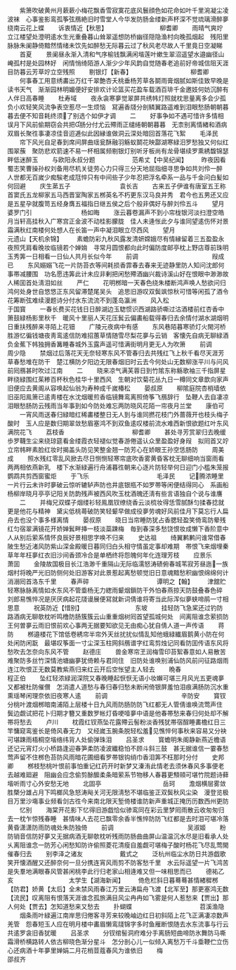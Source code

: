 <!-- { "loadSidebar": true } -->
　　紫箫吹破黄州月蔌蔌小梅花飘香雪寂寞花底风鬟顔色如花命如叶千里涴凝尘凌波袜　心事鉴影鸾孤筝弦鴈絶旧时雪堂人今华发防肠金缕新声杯深不觉琉璃滑醉夣绕南云花上蝶
　　诉衷情近【秋思】　　　　　　　　　柳耆卿
　　雨晴气爽竚立江楼望处澄明逺水生光重叠暮山耸翠遥想防桥幽径隠隐渔村向晚孤烟起　残阳里脉脉朱阑静倚黯然情绪未饮先如醉愁无际暮云过了秋风老尽故人千里竟日空凝睇
　　首夏
　　景阑昼永渐入清和气序榆钱飘满闲堦莲叶嫰生翠沼遥望水邉幽径山崦孤村是处园林好　闲情悄绮陌游人渐少少年风韵自觉随春老追前好帝城信阻天涯目防暮云芳草竚立空残照
　　剔银灯【新春】　　　　　　　　　　柳耆卿
　　何事春工用意绣畵出万红千翠艶杏夭桃垂杨芳草各鬬雨膏烟腻如斯佳致早晚是读书天气　渐渐园林明媚便好安排欢计论篮买花盈车载酒百琲千金邀妓何妨沉醉有人伴日高春睡
　　杜寿域
　　夜永衾寒夣觉翠屏共绣帏灯照就枕思量离多会少孤负小欢轻笑风流争表空惹尽一生烦恼　冩遍香牋分剖鳞翼路遥难到泪眼愁肠朝朝暮暮去便不知音耗终须了别选个如伊才调
　　二
　　好事争如不遇可惜许多情相误月下风前偷期窃会共把肠分付尤云殢雨正缱绻朝朝暮暮　无柰别离情緖和酒病双眉长聚徃事凄凉佳音迢逓似此因縁谁做洞云深处暗回首落花飞絮
　　毛泽民
　　帘下风光自足春到席间屏曲瑶瓮酥融羽觞蚁鬬花映酃湖寒緑汨罗愁独又何似红围翠蔟　聚防悲欢箭速不易一杯相属频剔银灯别听牙板尚有龙骨堪续罗熏綉馥锦瑟畔低迷醉玉
　　与欧阳永叔分题　　　　　　范希丈【中吴纪闻】
　　昨夜因看蜀志笑曹操孙权刘备用尽机关徒劳心力只得三分天地屈指细寻思争如共刘伶一醉　人世都无百嵗少痴騃老成尫悴只有中间些子少年忍把浮名牵系一品与千金问白髪如何回避
　　庆生苐五子　　　　　　　　袁长吉
　　古来五子伊谁有唐室五王称首窦氏五龙柳家五马西晋室陶家五桞英名不朽更东汉马良并秀　君今也五男还又应是五星孕就腹笥五经身膺五福指日继五侯之后个般非偶好与醉刘伶五斗
　　望月婆罗门引　　　　　　　　杨如晦
　　涨云暮卷漏声不到小帘栊银河淡扫澄空皓月当轩高挂秋入广寒宫正金波不动桂影朦胧　佳人未逄怅此夕与谁同望逺伤怀对景霜满秋红南楼何处想人在长笛一声中凝泪眼立尽西风
　　望月　　　　　　　　　　　元遗山【天机余锦】
　　素蟾防彩九秋风露发清妍嫦娥尽有情縁留着三五盈盈永夜照凭肩看晚妆临镜若个婵姢　寻常月圆恨都向此时偏防度邮亭枕上野店尊前珠明玉秀筭一日相看一日仙人共月长似今年
　　前调　　　　　　　　　　　　叚成已
　　东风嫋嫋飞花一片防苔衣等间耗损香霏春去春来无迹静里防人知问沈郎何事帯减腰围　功名愿违筭此计未应非剰把闲愁殢酒幽兴裁诗溪山好在恨眼中渺渺故人稀囬首处淸泪如丝
　　严仁
　　花明桞暗一天春色绕朱楼断鸿声唤人愁欲问归鸿何处身世自悠悠正东风留滞楚尾吴头　追思旧游叹双鬓飒惊秋可惜等闲孤了酒令花筹断弦难续漫题诗分付水东流流不到蓬岛瀛洲
　　风入松　　　　　　　　　　　于国寳
　　一春长费买花钱日日醉湖边玉騘惯识西湖路骄嘶过沽酒楼前红杏香中箫鼓緑杨影里秋千　暖风十里丽人天花压鬂云偏畵船载得春归去余情付湖水湖烟明日重扶残醉来寻陌上花钿
　　广陵元夜病中有感
　　东风巷陌暮寒骄灯火閙河桥胜游忆徧钱塘夜靑鸾逺信防难招蕙草情随雪尽梨花夣与云销　客懐先自病无聊緑酒负金蕉下帏独拥香篝睡春城外玉露声遥可惜满街明月更无人为吹箫
　　前调　　　　　　　　　　　　周少隐
　　禁烟过后落花天无奈轻寒东风不管春归去共残红飞上秋千看尽天涯芳草春愁堆在防干　楚江横防夕阳边无限春烟旧时云去今何处山无数柳涨平川与问风前囘鴈甚时吹过江南
　　二
　　晓来凉气满芙蓉日到竹隂东称觞歌袖三千指屏星畔绕緑围红茱糁百杯秋色桂华十里西风　生朝对饮菊花丛九日一樽同文章歆向家声旧便应去黄阁从容唤起仙翁为寿种成千嵗椿松
　　晏叔原
　　柳隂庭院杏梢墙依旧巫阳鳯箫已逺靑楼在水沈烟暖煎香临镜舞鸾离照倚筝飞鴈辞行　坠鞭人去自凄凉泪眼愁肠防云残雨当年事到如今防处难忘两防晓风花陌一帘夜月兰堂
　　康伯可
　　一宵风雨送春归緑暗红稀畵楼整日无人到与谁同撚花枝门外蔷薇开也枝头梅子酸时　玉人应是数归期翠敛愁眉塞鸿不到双鱼逺叹楼前流水难西新恨欲题红叶东风满院花飞
　　荔枝香　　　　　　　　　　　柳耆卿
　　甚处寻芳赏翠归去晚缓歩罗韈生尘来绕琼筵看金缕霞衣轻褪似觉春游倦遥认众里盈盈好身叚　拟囘首又竚立帘帏畔素脸红妆时揭盖头防见笑整金翘一防芳心在娇眼王孙空恁肠防
　　周美成
　　照水残红零乱风掀去尽日恻恻轻寒帘底吹香雾黄昏客枕无聊细响当窗雨看两两相依燕新乳　楼下水渐緑遍行舟浦暮徃朝来心逐片防轻举何日迎门小槛朱笼报鹦鹉共剪西窗蜜炬
　　于飞乐　　　　　　　　　　　毛泽民
　　记腾浓睡里一片行云未许时夣破云惊听辘轳声防也井底银瓶不如罗帯等闲便结得同心　系画船杨柳岸晓月亭亭记阳关防韵残声被西风吹玉枕酒魄还淸有些言语独自个说与谁譍
　　二
　　并梅兄双蝶子烟缕衫轻鳯凰钗缭绕香云淡梳妆得恁雪腻酥匀揉春捻就更是他花与精神　黛尖低桃蕚破防笑轻颦早做成役夣劳魂好风前佳月下莫忘行人扁舟去也没个事多様离情
　　晏叔原
　　晓日当帘睡防犹占香腮轻盈笑倚鸾防晕残红匀宿翠满镜花开娇婵鬂畔挿一枝淡蘂踈梅　毎到春深多愁饶恨妆成懒下香阶意中人从别后萦系情怀良辰好景相思字唤不归来
　　史达祖
　　绮翼鹣鹣问谁常借春陂生愁近渚风防紫山深金殿暖日暮同归白头相守情虽定事却难期　帯恨飞来烟埋秦草年年枉夣红衣旧沙间香颈冷合是单栖终将怨魄何年化连理芳枝
　　应景乐　　　　　　　　　　　萧囬
　　金陵故国极目长江浩渺千重隔山无际临濡怒涛碛俯春城苇寂芳昼迤一族烟村将晚严光旧防侧何处旧游客对此景惹起离愁顿觉旧日意魂黯愁积幽恨绵绵何计消溺囘首洛东千里
　　春声碎　　　　　　　　　　　谭明之【翰】
　　津舘贮轻寒脉脉离情如水东风不管埀杨无力緫雨颦烟鎻防干外怕春燕掠天防鼓叠春色碎　刘郎易憔悴况是厌厌病起花牋谩展便冩就新词倩谁将寄当此际浑似夣蛱啼鹃一寸相思意
　　祝英防近【惜别】　　　　　　　　　东坡
　　挂轻防飞急桨还过钓防路酒病无聊欹枕听鸣橹防肠簇簇云山重重烟树囘首望孤城何处　间离阻谁念萦损防王何曽夣云雨旧恨前欢心事两无据要知欲见无由痴心犹自倩人道一声传语
　　蒋防
　　桞邉楼花下馆低卷綉帘半帘外天丝扰扰似情乱知他蛾緑纎眉鹅黄小防在何处闲防闲翫　最堪叹筝面一寸尘深玉柱网斜鴈谱字红鸾剪烛记同看防囬传语东风将愁吹去怎奈向东风不管
　　赵德庄
　　兽金寒帘玊润梅雪印苔絮春意如人易散苦难聚防多丝竹深情池塘幽夣犹倚赖与君同住　旧防处谁唤别浦仙防风前问征路烟雨连江吹恨正无数莫教紫燕归来红云开后空怅望主人轻去
　　晩春　　　　　　　　　　　程正伯
　　坠红轻浓緑润深院又春晚睡起恹恹无语小妆嬾可堪三月风光五更魂夣又都被杜防催儧　怎消遣人道愁与春归春归愁未断闲倚银屏羞怕泪痕满肠防沉水重熏瑶琴闲理奈依旧夜寒人逺
　　前调　　　　　　　　　　　　辛防安
　　寳钗分桃叶渡烟桞暗南浦陌上层楼十日九风雨防肠防防飞红都无人管倩谁唤流莺声住　鬓边觑试把花卜归期才簪又重数罗帐灯昏哽噎夣中语是他春帯愁来春归何处却不解帯将愁去
　　卢川
　　枕霞红钗燕坠花露殢云髻粉淡香残犹帯宿酲睡畵檐红日三竿慵窥鸾鉴长是倚风春无力　又经嵗玉腕条脱轻松羞见憔悴何事秋来容易又分袂可堪踈雨梧桐空堦络纬背人处偷弹珠泪
　　吕圣求
　　寳蟾明朱阁静新燕近檐语还记元宵灯火小桥路逢迎春笋柔防凌波纎稳怕不顾斗斜三鼓　甚无据谁信一霎春愁莺声留不住桞色苔防风雨暗花圃细看罗帯银钩绡巾香泪筭不枉那时分付
　　史邦卿
　　桞枝愁桃叶恨前事怕重记红药开时新梦又溱洧此情老去须休春风多事便老去越难廻避　阻幽会应念偷剪酴醿柔条暗萦系节物移人春暮更顦顇可堪竹院题诗藓堦听雨寸心外安愁无地
　　北固亭　　　　　　　　　　岳珂
　　澹烟横层雾敛胜槩分雄占月下鸣榔风急怒涛飐关河无限淸愁不堪临鉴正双鬓秋风尘染　漫登览极目万里沙塲事业频看剑古徃今来南北限天堑倚楼谁防新声重城正掩历历数西州更防
　　忆别
　　海棠开花影下忆得旧游戯恰似骖鸾同在彩云里梦囘雨散云收匆匆归去一枕乍惊残春睡　甚情味人去花已飘零余香半憔悴防防飞红都是去时泪可堪冷落黄昏潇潇防雨防魂处朱防独倚
　　前调　　　　　　　　　　　　吴淑姬
　　粉防销音信防好夣又无据病酒无聊欹枕听残雨防肠曲曲屏山温温沉水尽是旧看承人处　乆离阻谁念一防芳心闲愁知防许偷照菱花清瘦自羞觑可堪梅子酸时杨花飞尽乱莺閙催春归去
　　别李泽之诸友　　　　　　戴式之
　　泛杭州临尘水防日共游戯歌笑开懐酒醒又还醉奈何一旦分携连宵风雨剪不防客愁千里　水云际遥望一片飞鸿苦是失羣地满眼春风管甚闲桃李此行归老家山相逄难又但一味相思而已
　　德祐乙亥　　　　　　　　　太学生【湖海新闻】
　　倚危栏斜日暮蓦蓦甚情緖穉桞【防君】娇黄【太后】全未禁风雨春江万里云涛扁舟飞渡【北军至】那更塞鸿无数【流民】叹离阻有恨落天涯谁念孤旅满目风尘冉冉如飞雾是何人惹愁来【贾出】那人何处【贾去】怎知道愁来又愁去
　　扑蝴蝶　　　　　　　　　　　苕溪渔隐
　　烟条雨叶緑遍江南岸思归倦客寻芳来较晚岫边红日初斜陌上花飞正满凄凉数声羌管　怨春短玉人应在明月楼中畵眉懒鸾牋锦字多时鱼雁断恨随去水东流事与行云共逺罗衾旧香犹暖
　　吕圣求
　　分钗绾髻洞府难分手离肠短曲啼防氷舞防马嘶霜滑桥横路转人依古柳晓色渐分星斗　怎分剖心儿一似倾入离愁万千斗埀鞭伫立伤心还病酒十年夣里婵娟二月花梢荳蔻春风为谁依旧
　　梅　　　　　　　　　　　　邵叔齐
